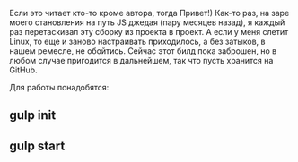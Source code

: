 Если это читает кто-то кроме автора, тогда Привет!)
Как-то раз, на заре моего становления на путь JS джедая (пару месяцев назад), я каждый раз перетаскивал эту сборку из проекта в проект.
А если у меня слетит  Linux, то еще и заново настраивать приходилось, а без затыков, в нашем ремесле, не обойтись.
Сейчас этот билд пока заброшен, но в любом случае пригодится в дальнейшем, так что пусть хранится на GitHub.

Для работы понадобятся:

## gulp init

## gulp start

